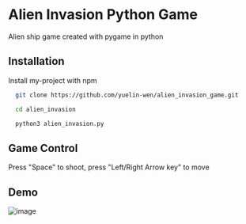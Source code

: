 # Alien Invasion Python Game

Alien ship game created with pygame in python

## Installation

Install my-project with npm

```bash
  git clone https://github.com/yuelin-wen/alien_invasion_game.git
```
```bash
  cd alien_invasion
```
```bash
  python3 alien_invasion.py
```
## Game Control

Press "Space" to shoot, press "Left/Right Arrow key" to move

## Demo

![image](https://github.com/yuelin-wen/alien_invasion_game/assets/102840218/f48cc998-ba58-477d-9475-56f10c93e8f2)
